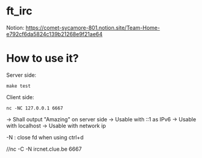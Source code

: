 # ft_irc

Notion: https://comet-sycamore-801.notion.site/Team-Home-e792cf6da5824c139b21268e9f21ae64

# How to use it?

Server side:
```
make test
```

Client side:
```
nc -NC 127.0.0.1 6667
```
-> Shall output "Amazing" on server side
-> Usable with ::1 as IPv6
-> Usable with localhost
-> Usable with network ip

-N : close fd when using ctrl+d

//nc -C -N ircnet.clue.be 6667